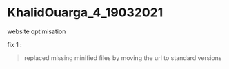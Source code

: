 # KhalidOuarga_4_19032021
website optimisation

fix 1 :
> replaced missing minified files by moving the url to standard versions
